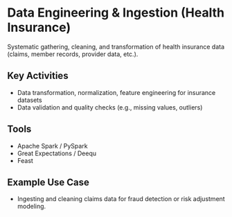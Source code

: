 
# Data Engineering & Ingestion (Health Insurance)

Systematic gathering, cleaning, and transformation of health insurance data (claims, member records, provider data, etc.).

## Key Activities
- Data transformation, normalization, feature engineering for insurance datasets
- Data validation and quality checks (e.g., missing values, outliers)

## Tools
- Apache Spark / PySpark
- Great Expectations / Deequ
- Feast

## Example Use Case
- Ingesting and cleaning claims data for fraud detection or risk adjustment modeling.